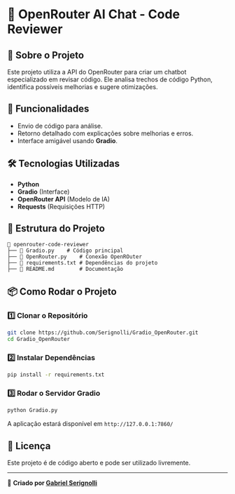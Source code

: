 # 📌 OpenRouter AI Chat - Code Reviewer

## 📖 Sobre o Projeto
Este projeto utiliza a API do OpenRouter para criar um chatbot especializado em revisar código. Ele analisa trechos de código Python, identifica possíveis melhorias e sugere otimizações.

## 🚀 Funcionalidades
- Envio de código para análise.
- Retorno detalhado com explicações sobre melhorias e erros.
- Interface amigável usando **Gradio**.

## 🛠️ Tecnologias Utilizadas
- **Python**
- **Gradio** (Interface)
- **OpenRouter API** (Modelo de IA)
- **Requests** (Requisições HTTP)

## 📂 Estrutura do Projeto
```
📁 openrouter-code-reviewer
├── 📄 Gradio.py    # Código principal
├── 📄 OpenRouter.py    # Conexão OpenROuter
├── 📄 requirements.txt # Dependências do projeto
├── 📄 README.md        # Documentação
```

## 📦 Como Rodar o Projeto
### 1️⃣ Clonar o Repositório
```bash
git clone https://github.com/Serignolli/Gradio_OpenRouter.git
cd Gradio_OpenRouter
```
### 2️⃣ Instalar Dependências
```bash
pip install -r requirements.txt
```
### 3️⃣ Rodar o Servidor Gradio
```bash
python Gradio.py
```
A aplicação estará disponível em `http://127.0.0.1:7860/`

## 📄 Licença
Este projeto é de código aberto e pode ser utilizado livremente.

---
🔗 **Criado por [Gabriel Serignolli](https://github.com/Serignolli)**


